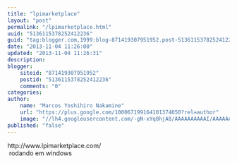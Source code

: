 ```yaml
---
title: "lpimarketplace"
layout: "post"
permalink: "/lpimarketplace.html"
uuid: "5136115378252412236"
guid: "tag:blogger.com,1999:blog-871419307951952.post-5136115378252412236"
date: "2013-11-04 11:26:00"
updated: "2013-11-04 11:26:31"
description: 
blogger:
    siteid: "871419307951952"
    postid: "5136115378252412236"
    comments: "0"
categories: 
author: 
    name: "Marcos Yoshihiro Nakamine"
    url: "https://plus.google.com/100067199164101374050?rel=author"
    image: "//lh4.googleusercontent.com/-gN-xYq8hjA8/AAAAAAAAAAI/AAAAAAAAA9k/MQYMCYIUFKY/s32-c/photo.jpg"
published: "false"
---
```


<div class="css-full-post-content js-full-post-content">
http://www.lpimarketplace.com/<br />&nbsp;rodando em windows
</div>